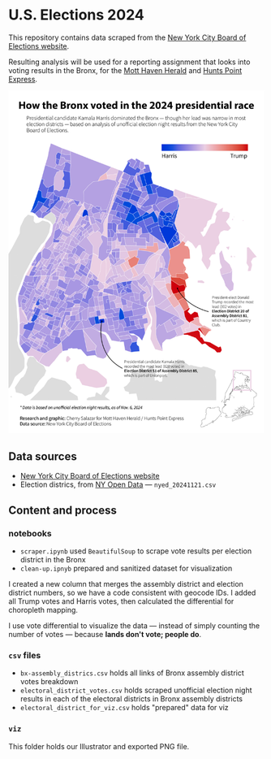 # U.S. Elections 2024

This repository contains data scraped from the [New York City Board of Elections website](https://enr.boenyc.gov/). 

Resulting analysis will be used for a reporting assignment that looks into voting results in the Bronx, for the [Mott Haven Herald](https://motthavenherald.com/) and [Hunts Point Express](https://huntspointexpress.com/). 

![image](/viz/viz-map-rev.png)

## Data sources

* [New York City Board of Elections website](https://enr.boenyc.gov/)
* Election districs, from [NY Open Data](https://data.cityofnewyork.us/City-Government/Election-Districts/h2n3-98hq) — `nyed_20241121.csv`

## Content and process

### notebooks

* `scraper.ipynb` used `BeautifulSoup` to scrape vote results per election district in the Bronx
* `clean-up.ipnyb` prepared and sanitized dataset for visualization

I created a new column that merges the assembly district and election district numbers, so we have a code consistent with geocode IDs. I added all Trump votes and Harris votes, then calculated the differential for choropleth mapping. 

I use vote differential to visualize the data — instead of simply counting the number of votes — because **lands don't vote; people do**.

### `csv` files

* `bx-assembly_districs.csv` holds all links of Bronx assembly district votes breakdown
* `electoral_district_votes.csv` holds scraped unofficial election night results in each of the electoral districts in Bronx assembly districts
* `electoral_district_for_viz.csv` holds "prepared" data for viz

### `viz`

This folder holds our Illustrator and exported PNG file. 